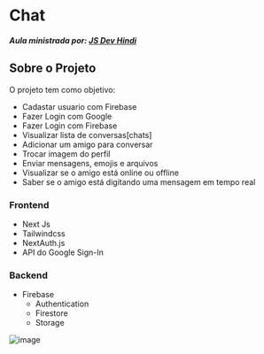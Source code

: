 # Chat 
##### Aula ministrada por: [JS Dev Hindi](https://www.youtube.com/watch?v=vLsv776P3-o)
## Sobre o Projeto
O projeto tem como objetivo:
-  Cadastar usuario com Firebase
-  Fazer Login com Google
-  Fazer Login com Firebase
-  Visualizar lista de conversas[chats]
-  Adicionar um amigo para conversar
-  Trocar imagem do perfil
-  Enviar mensagens, emojis e arquivos
-  Visualizar se o amigo está online ou offline
-  Saber se o amigo está digitando uma mensagem em tempo real

### Frontend
- Next Js
- Tailwindcss
- NextAuth.js 
- API do Google Sign-In 
### Backend
- Firebase
  - Authentication
  - Firestore
  - Storage



![image](https://github.com/ca-madureira/chat-next/assets/121184472/409473de-ea71-45f0-8281-418d39343d8d)


